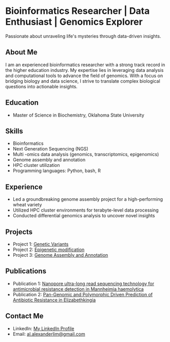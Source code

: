 # Bioinformatics Researcher | Data Enthusiast | Genomics Explorer

Passionate about unraveling life's mysteries through data-driven insights.

## About Me
I am an experienced bioinformatics researcher with a strong track record in the higher education industry. My expertise lies in leveraging data analysis and computational tools to advance the field of genomics. With a focus on bridging biology and data science, I strive to translate complex biological questions into actionable insights.

## Education
- Master of Science in Biochemistry, Oklahoma State University

## Skills
- Bioinformatics
- Next Generation Sequencing (NGS)
- Multi -omics data analysis (genomics, transcriptomics, epigenomics)
- Genome assembly and annotation
- HPC cluster utilization
- Programming languages: Python, bash, R

## Experience
- Led a groundbreaking genome assembly project for a high-performing wheat variety
- Utilized HPC cluster environments for terabyte-level data processing
- Conducted differential genomics analysis to uncover novel insights

## Projects
- Project 1: [Genetic Variants](link-to-project)
- Project 2: [Epigenetic modification](link-to-project)
- Project 3: [Genome Assembly and Annotation](link-to-project)

## Publications
- Publication 1: [Nanopore ultra-long read sequencing technology for antimicrobial resistance detection in Mannheimia haemolytica](https://doi.org/10.1016/j.mimet.2019.03.001)
- Publication 2: [Pan-Genomic and Polymorphic Driven Prediction of Antibiotic Resistance in Elizabethkingia](https://doi.org/10.3389/fmicb.2019.01446)

## Contact Me
- LinkedIn: [My LinkedIn Profile](https://www.linkedin.com/in/lim-alexander/)
- Email: [al.alexanderlim@gmail.com](mailto:al.alexanderlim@gmail.com)
